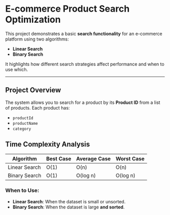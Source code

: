 #  E-commerce Product Search Optimization

This project demonstrates a basic **search functionality** for an e-commerce platform using two algorithms:
- **Linear Search**
- **Binary Search**

It highlights how different search strategies affect performance and when to use which.

---

##  Project Overview

The system allows you to search for a product by its **Product ID** from a list of products. Each product has:
- `productId`
- `productName`
- `category`


## Time Complexity Analysis

| Algorithm      | Best Case | Average Case | Worst Case |
|----------------|-----------|---------------|-------------|
| Linear Search  | O(1)      | O(n)          | O(n)        |
| Binary Search  | O(1)      | O(log n)      | O(log n)    |

### When to Use:
- **Linear Search**: When the dataset is small or unsorted.
- **Binary Search**: When the dataset is large **and sorted**.